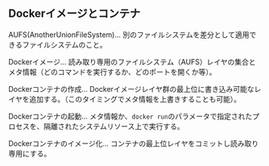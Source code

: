 ## Dockerイメージとコンテナ

AUFS(AnotherUnionFileSystem)... 別のファイルシステムを差分として適用できるファイルシステムのこと。  

Dockerイメージ... 読み取り専用のファイルシステム（AUFS）レイヤの集合とメタ情報（どのコマンドを実行するか、どのポートを開くか等）。  

Dockerコンテナの作成... Dockerイメージレイヤ群の最上位に書き込み可能なレイヤを追加する。（このタイミングでメタ情報を上書きすることも可能）。  

Dockerコンテナの起動... メタ情報か、`docker run`のパラメータで指定されたプロセスを、隔離されたシステムリソース上で実行する。  

Dockerコンテナのイメージ化... コンテナの最上位レイヤをコミットし読み取り専用にする。

